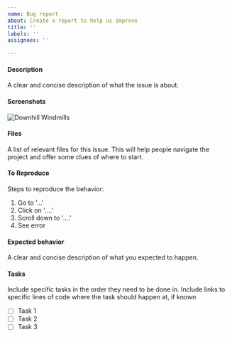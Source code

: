 ```yaml
---
name: Bug report
about: Create a report to help us improve
title: ''
labels: ''
assignees: ''

---
```


#### Description
A clear and concise description of what the issue is about.

#### Screenshots
![Downhill Windmills](http://i.giphy.com/KO8AG2EByqkFi.gif)

#### Files
A list of relevant files for this issue. This will help people navigate the project and offer some clues of where to start.

#### To Reproduce
Steps to reproduce the behavior:
1. Go to '...'
2. Click on '....'
3. Scroll down to '....'
4. See error

#### Expected behavior
A clear and concise description of what you expected to happen.


#### Tasks
Include specific tasks in the order they need to be done in. Include links to specific lines of code where the task should happen at, if known
- [ ] Task 1
- [ ] Task 2
- [ ] Task 3
